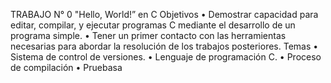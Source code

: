 TRABAJO N° 0
"Hello, World!” en C
Objetivos
• Demostrar capacidad para editar, compilar, y ejecutar programas C mediante el
desarrollo de un programa simple.
• Tener un primer contacto con las herramientas necesarias para abordar la resolución
de los trabajos posteriores.
Temas
• Sistema de control de versiones.
• Lenguaje de programación C.
• Proceso de compilación
• Pruebasa


